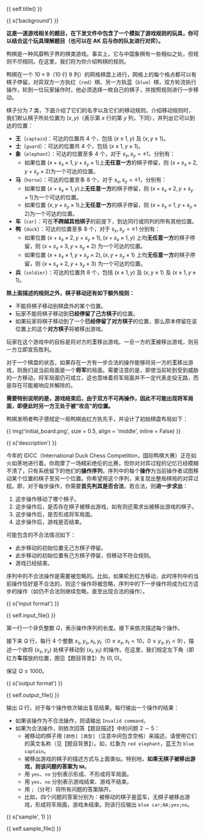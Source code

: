 {{ self.title() }}

{{ s('background') }}

**这是一道游戏相关的题目，在下发文件中包含了一个模拟了游戏规则的玩具，你可以结合这个玩具理解题目（也可以在 AK 后与你的队友进行对弈）。**

鸭棋是一种风靡鸭子界的棋类游戏。事实上，它与中国象棋有一些相似之处，但规则不尽相同。在这里，我们将为你介绍鸭棋的规则。

鸭棋在一个 $10\times 9$（$10$ 行 $9$ 列）的网格棋盘上进行，网格上的每个格点都可以有棋子停留。对弈双方一方执红（`red`）棋、另一方执蓝（`blue`）棋，双方轮流执行操作，轮到一位玩家操作时，他必须选择一枚自己的棋子，并按照规则进行一步移动。

棋子分为 $7$ 类，下面介绍了它们的名字以及它们的移动规则。介绍移动规则时，我们默认棋子所处位置为 $\left( x,y\right)$（表示第 $x$ 行的第 $y$ 列，下同），并列出它可以到达的位置：

* **王**（`captain`)：可达的位置共 $4$ 个，包括 $\left(x\pm 1,y\right)$ 及 $\left(x,y\pm 1\right)$。
* **士**（`guard`）：可达的位置共 $4$ 个，包括 $\left(x\pm 1,y\pm 1\right)$。
* **象**（`elephant`）：可达的位置至多 $4$ 个，对于 $s_x,s_y=\pm 1$，分别有：
    * 如果位置 $\left(x+s_x\times 1 ,y+ s_y\times 1\right)​$ 上**无任意一方**的棋子停留，则 $\left( x+s_x \times 2,y+s_y \times 2\right)​$ 为一个可达的位置。
* **马**（`horse`）：可达的位置至多 $8$ 个，对于 $s_x,s_y=\pm 1$，分别有：
    * 如果位置 $\left(x+s_x\times 1 ,y\right)​$ 上**无任意一方**的棋子停留，则 $\left( x+s_x \times 2,y+s_y \times 1\right)​$ 为一个可达的位置。
    * 如果位置 $\left(x ,y+ s_y \times 1 \right)​$ 上**无任意一方**的棋子停留，则 $\left( x+s_x \times 1,y+s_y \times 2\right)​$ 为一个可达的位置。
* **车**（`car`）：可在**不跨越其他棋子**的前提下，到达同行或同列的所有其他位置。
* **鸭**（`duck`）：可达的位置至多 $8$ 个，对于 $s_x,s_y=\pm 1$ 分别有：
    * 如果位置 $\left(x+s_x\times 2 ,y+s_y \times 1\right),\left(x+s_x\times 1 ,y\right)$ 上均**无任意一方**的棋子停留，则 $\left( x+s_x \times 3,y+s_y \times 2\right)$ 为一个可达的位置。
    * 如果位置 $\left(x+s_x \times 1 ,y+ s_y \times 2 \right),\left(x ,y+ s_y \times 1 \right)$ 上均**无任意一方**的棋子停留，则 $\left( x+s_x \times 2,y+s_y \times 3\right)$ 为一个可达的位置。
* **兵**（`soldier`）：可达的位置共 $8$ 个，包括 $\left(x\pm 1,y\right)$ 及 $\left(x,y\pm 1\right)$ 及 $\left(x\pm 1,y\pm 1\right)$。

**除上面描述的规则之外，棋子移动还有如下额外规则：**

* 不能将棋子移动到棋盘外的某个位置。
* 玩家不能将棋子移动到**已经停留了己方棋子**的位置。
* 如果玩家将棋子移动到了一个**已经停留了对方棋子**的位置，那么原本停留在该位置上的这个**对方棋子**将被移出游戏。

玩家在这个游戏中的目标是将对方的**王**移出游戏。一旦一方的**王**被移出游戏，则另一方立即宣告胜利。

对于一个棋盘的状态，如果存在一方有一步合法的操作能够将另一方的**王**移出游戏，则我们说当前局面是一个**将军**的局面。需要注意的是，即使当前轮到受到威胁的一方移动，将军局面仍可成立，这也意味着将军局面并不一定代表走投无路，而是存在可能被响应并解除的。

**需要特别说明的是，游戏结束后，由于双方不可再操作，因此不可能出现将军局面，即便此时另一方王处于被“攻击”的位置。**

鸭棋发明者鸭子德规定一局鸭棋由红方执先手，并设计了初始棋盘布局如下：

{{ img('initial_board.png', size = 0.5, align = 'middle', inline = False) }}

{{ s('description') }}

今年的 IDCC（International Duck Chess Competition，国际鸭棋大赛）正在如火如荼地进行着。你观摩了一场精彩绝伦的比赛，但你对对弈过程的记忆已经模糊不清了，只有系统留下的他们的**操作序列**，序列中的每个**操作**为当前操作者试图移动某个位置的棋子至另一个位置。你希望用这个序列，来复现出整局棋局的对弈过程。即，对于每步操作，你需要**首先判其是否合法**，若合法，则**进一步求出**：

1. 这步操作移动了哪个棋子。
2. 这步操作后，是否存在棋子被移出游戏，如有则还需求出被移出游戏的棋子。
3. 这步操作后，是否形成将军局面。
4. 这步操作后，游戏是否结束。

可能包含的不合法情况如下：

* 此步移动的初始位置无己方棋子停留。
* 此步移动的初始位置有己方棋子停留，但移动不符合规则。
* 游戏已经结束。

序列中的不合法操作是需要被忽略的。比如，如果轮到红方移动，此时序列中的当前操作恰好是不合法的，则这个操作将被忽略，序列中的下一步操作将成为红方这步的操作（如仍不合法则继续忽略，直至出现合法的操作）。

{{ s('input format') }}

{{ self.input_file() }}

第一行一个非负整数 $Q​$，表示操作序列的长度。接下来依次描述每个操作。

接下来 $Q$ 行，每行 $4$ 个整数 $x_s, y_s, x_t, y_t$（$0\leq x_s,x_t < 10$，$0\leq y_s,y_t < 9$），描述一个欲将 $\left(x_s,y_s\right)$ 处棋子移动到 $\left(x_t,y_t\right)$ 的操作。在这里，我们规定左下角（即红方**车**摆放的位置，图见【题目背景】）为 $\left(0,0\right)$。

保证 $Q\leq 1000$。

{{ s('output format') }}

{{ self.output_file() }}

输出 $Q$ 行，对于每个操作依次输出复现结果。每行输出一个操作的结果：

* 如果该操作为不合法操作，则请输出 `Invalid command`。
* 如果为合法操作，则依次回答【题目描述】中的问题 $2\sim 5$：
    * 被移动的棋子用 `[颜色] [类型]`（注意中间包含空格）来描述，请使用它们的英文名称（见【题目背景】）。如，红象为 `red elephant`，蓝王为 `blue captain`。
    * 被移出游戏的棋子的描述方式与上面类似。特别地，**如果无棋子被移出游戏，则该问题的答案为 `NA`**。
    * 用 `yes`、`no` 分别表示形成、不形成将军局面。
    * 用 `yes`、`no` 分别表示游戏结束、游戏不结束。
    * 用 `;`（分号）将所有问题的答案隔开。
    * 比如，四个问题的答案分别为：被移动的棋子是蓝车，无棋子被移出游戏，形成将军局面，游戏未结束。则该行应输出 `blue car;NA;yes;no`。

{{ s('sample', 1) }}

{{ self.sample_file() }}
